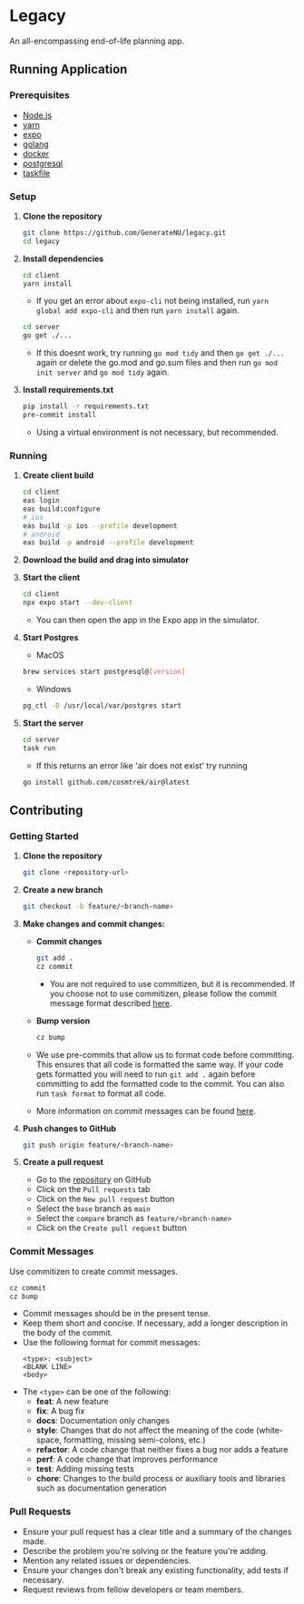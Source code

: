 # Legacy

An all-encompassing end-of-life planning app.

## Running Application

### Prerequisites

- [Node.js](https://nodejs.org/en/)
- [yarn](https://yarnpkg.com/en/)
- [expo](https://expo.io/)
- [golang](https://golang.org/)
- [docker](https://www.docker.com/)
- [postgresql](https://www.postgresql.org/)
- [taskfile](https://taskfile.dev/#/installation?id=installation)

### Setup

1. **Clone the repository**

   ```bash
   git clone https://github.com/GenerateNU/legacy.git
   cd legacy
   ```

2. **Install dependencies**

   ```bash
   cd client
   yarn install
   ```

   - If you get an error about `expo-cli` not being installed, run `yarn global add expo-cli` and then run `yarn install` again.

   ```bash
   cd server
   go get ./...
   ```

   - If this doesnt work, try running `go mod tidy` and then `go get ./...` again or delete the go.mod and go.sum files and then run `go mod init server` and `go mod tidy` again.

3. **Install requirements.txt**

   ```bash
   pip install -r requirements.txt
   pre-commit install
   ```

   - Using a virtual environment is not necessary, but recommended.

### Running

1. **Create client build**

   ```bash
   cd client
   eas login
   eas build:configure
   # ios
   eas build -p ios --profile development
   # android
   eas build -p android --profile development

   ```

2. **Download the build and drag into simulator**

3. **Start the client**

   ```bash
   cd client
   npx expo start --dev-client
   ```

   - You can then open the app in the Expo app in the simulator.

4. **Start Postgres**

   - MacOS

   ```bash
   brew services start postgresql@[version]
   ```

   - Windows

   ```bash
   pg_ctl -D /usr/local/var/postgres start
   ```

5. **Start the server**

   ```bash
   cd server
   task run
   ```

   - If this returns an error like 'air does not exist' try running

   ```bash
   go install github.com/cosmtrek/air@latest
   ```

## Contributing

### Getting Started

1. **Clone the repository**

   ```bash
   git clone <repository-url>
   ```

2. **Create a new branch**

   ```bash
   git checkout -b feature/<branch-name>
   ```

3. **Make changes and commit changes:**

   - **Commit changes**

     ```bash
     git add .
     cz commit
     ```

     - You are not required to use commitizen, but it is recommended. If you choose not to use commitizen, please follow the commit message format described [here](#commit-messages).

   - **Bump version**
     ```bash
     cz bump
     ```

   * We use pre-commits that allow us to format code before committing. This ensures that all code is formatted the same way. If your code gets formatted you will need to run `git add .` again before committing to add the formatted code to the commit. You can also run `task format` to format all code.

   * More information on commit messages can be found [here](#commit-messages).

4. **Push changes to GitHub**

   ```bash
   git push origin feature/<branch-name>
   ```

5. **Create a pull request**
   - Go to the [repository](https://github.com/GenerateNU/legacy) on GitHub
   - Click on the `Pull requests` tab
   - Click on the `New pull request` button
   - Select the `base` branch as `main`
   - Select the `compare` branch as `feature/<branch-name>`
   - Click on the `Create pull request` button

### Commit Messages

Use commitizen to create commit messages.

```bash
cz commit
cz bump
```

- Commit messages should be in the present tense.
- Keep them short and concise. If necessary, add a longer description in the body of the commit.
- Use the following format for commit messages:
  ```
  <type>: <subject>
  <BLANK LINE>
  <body>
  ```
- The `<type>` can be one of the following:
  - **feat**: A new feature
  - **fix**: A bug fix
  - **docs**: Documentation only changes
  - **style**: Changes that do not affect the meaning of the code (white-space, formatting, missing semi-colons, etc.)
  - **refactor**: A code change that neither fixes a bug nor adds a feature
  - **perf**: A code change that improves performance
  - **test**: Adding missing tests
  - **chore**: Changes to the build process or auxiliary tools and libraries such as documentation generation

### Pull Requests

- Ensure your pull request has a clear title and a summary of the changes made.
- Describe the problem you're solving or the feature you're adding.
- Mention any related issues or dependencies.
- Ensure your changes don't break any existing functionality, add tests if necessary.
- Request reviews from fellow developers or team members.
